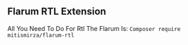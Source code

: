 ## Flarum RTL Extension 

All You Need To Do For Rtl The Flarum Is:
``` Composer require mitismirza/flarum-rtl ```